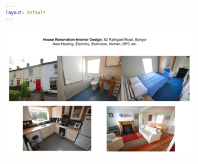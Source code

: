```yaml
---
layout: default
---
```


<div align="center">
<img src="82-rathgael-road-bangor.jpg" width="800px">
</div>
